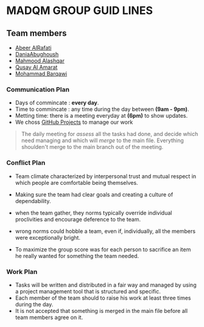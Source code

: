 # MADQM GROUP GUID LINES


## Team members 

* [Abeer AlRafati](https://github.com/AbeerAl-Rafati)  
* [DaniaAbughoush](https://github.com/DaniaAbughoush)  
* [Mahmood Alashqar](https://github.com/mahmood-alashqar)  
* [Qusay Al Amarat](https://github.com/Qusay114)  
* [Mohammad Barqawi](https://github.com/Barqawiii)  



### Communication Plan   

* Days of commincate : **every day**.   
* Time to commincate : any time during the day between **(9am - 9pm)**.   
* Metting time: there is a meeting everyday at **(6pm)** to show updates.   
* We choss [GitHub Projects](https://github.com/MADQM/Easy-Resume/projects/1?add_cards_query=is%3Aopen) to manage our work

>
> The daily meeting for *assess* all the tasks had done, and decide which need managing and which will *merge* to the main file.
> Everything shoulden't merge to the main branch out of the meeting.
> 



### Conflict Plan   

* Team climate characterized by interpersonal trust and mutual respect in which people are comfortable being themselves.

* Making sure the team had clear goals and creating a culture of dependability.

* when the team gather, they norms typically override individual proclivities and encourage deference to the team.

* wrong norms could hobble a team, even if, individually, all the members were exceptionally bright.

* To maximize the group score was for each person to sacrifice an item he really wanted for something the team needed.
 


### Work Plan    

* Tasks will be written and distributed in a fair way and managed by using a project management tool that is structured and specific.
* Each member of the team should to raise his work at least three times during the day.
* It is not accepted that something is merged in the main file before all team members agree on it.
